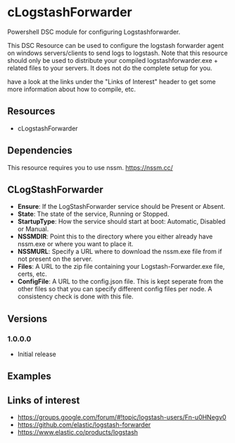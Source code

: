 # cLogstashForwarder
Powershell DSC module for configuring Logstashforwarder. 

This DSC Resource can be used to configure the logstash forwarder agent on windows servers/clients to send logs to logstash.
Note that this resource should only be used to distribute your compiled logstashforwarder.exe + related files to your servers. It does not do the complete setup for you.

have a look at the links under the "Links of Interest" header to get some more information about how to compile, etc. 

## Resources
* cLogstashForwarder

## Dependencies
This resource requires you to use nssm. https://nssm.cc/

## CLogStashForwarder
* **Ensure**: If the LogStashForwarder service should be Present or Absent.
* **State**: The state of the service, Running or Stopped.
* **StartupType**: How the service should start at boot: Automatic, Disabled or Manual.
* **NSSMDIR**: Point this to the directory where you either already have nssm.exe or where you want to place it. 
* **NSSMURL**: Specify a URL where to download the nssm.exe file from if not present on the server.
* **Files**: A URL to the zip file containing your Logstash-Forwarder.exe file, certs, etc.
* **ConfigFile**: A URL to the config.json file. This is kept seperate from the other files so that you can specify different config files per node. A consistency check is done with this file.

## Versions
### 1.0.0.0 
* Initial release

## Examples



## Links of interest
* https://groups.google.com/forum/#!topic/logstash-users/Fn-u0HNegv0
* https://github.com/elastic/logstash-forwarder
* https://www.elastic.co/products/logstash

